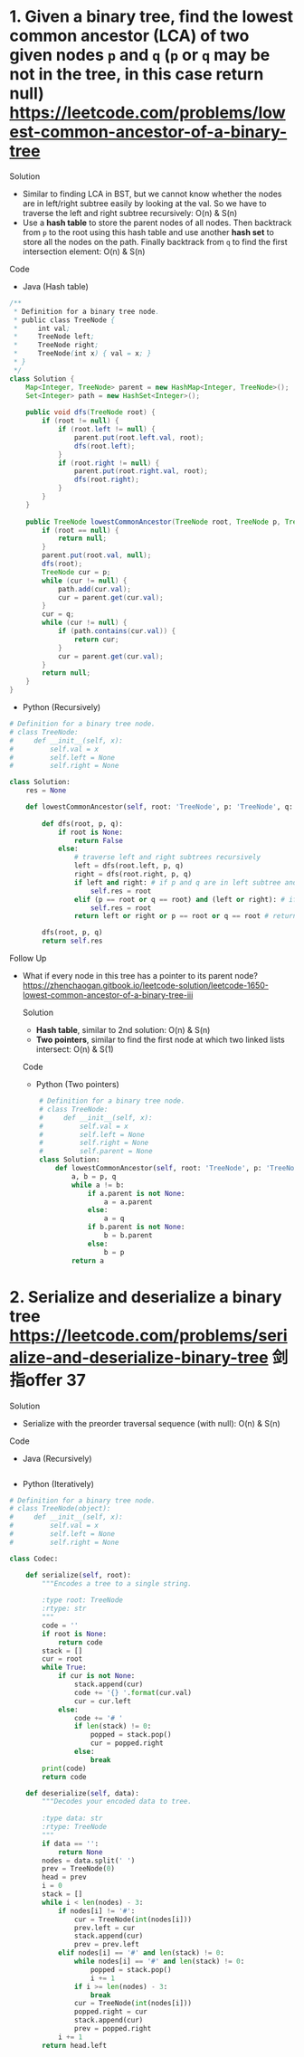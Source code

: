# 1. Given a binary tree, find the lowest common ancestor (LCA) of two given nodes `p` and `q` (`p` or `q` may be not in the tree, in this case return null) https://leetcode.com/problems/lowest-common-ancestor-of-a-binary-tree

Solution

- Similar to finding LCA in BST, but we cannot know whether the nodes are in left/right subtree easily by looking at the val. So we have to traverse the left and right subtree recursively: O(n) & S(n)
- Use a **hash table** to store the parent nodes of all nodes. Then backtrack from `p` to the root using this hash table and use another **hash set** to store all the nodes on the path. Finally backtrack from `q` to find the first intersection element: O(n) & S(n)

Code

- Java (Hash table)

```java
/**
 * Definition for a binary tree node.
 * public class TreeNode {
 *     int val;
 *     TreeNode left;
 *     TreeNode right;
 *     TreeNode(int x) { val = x; }
 * }
 */
class Solution {
    Map<Integer, TreeNode> parent = new HashMap<Integer, TreeNode>();
    Set<Integer> path = new HashSet<Integer>();
    
    public void dfs(TreeNode root) {
        if (root != null) {
            if (root.left != null) {
                parent.put(root.left.val, root);
                dfs(root.left);
            }
            if (root.right != null) {
                parent.put(root.right.val, root);
                dfs(root.right);
            }
        }
    }
    
    public TreeNode lowestCommonAncestor(TreeNode root, TreeNode p, TreeNode q) {
        if (root == null) {
            return null;
        }
        parent.put(root.val, null);
        dfs(root);
        TreeNode cur = p;
        while (cur != null) {
            path.add(cur.val);
            cur = parent.get(cur.val);
        }
        cur = q;
        while (cur != null) {
            if (path.contains(cur.val)) {
                return cur;
            }
            cur = parent.get(cur.val);
        }
        return null;
    }
}
```

- Python (Recursively)

```python
# Definition for a binary tree node.
# class TreeNode:
#     def __init__(self, x):
#         self.val = x
#         self.left = None
#         self.right = None

class Solution:
    res = None

    def lowestCommonAncestor(self, root: 'TreeNode', p: 'TreeNode', q: 'TreeNode') -> 'TreeNode':
        
        def dfs(root, p, q):
            if root is None:
                return False
            else:
                # traverse left and right subtrees recursively
                left = dfs(root.left, p, q)
                right = dfs(root.right, p, q)
                if left and right: # if p and q are in left subtree and right subtree separately, then root is the LCA
                    self.res = root
                elif (p == root or q == root) and (left or right): # if root is one of p and q, and another node is in its left/right subtree
                    self.res = root
                return left or right or p == root or q == root # return whether p/q is in this subtree

        dfs(root, p, q)
        return self.res
```

Follow Up

- What if every node in this tree has a pointer to its parent node? https://zhenchaogan.gitbook.io/leetcode-solution/leetcode-1650-lowest-common-ancestor-of-a-binary-tree-iii

    Solution
    - **Hash table**, similar to 2nd solution: O(n) & S(n)
    - **Two pointers**, similar to find the first node at which two linked lists intersect: O(n) & S(1)

    Code

    - Python (Two pointers)

    ```python
        # Definition for a binary tree node.
        # class TreeNode:
        #     def __init__(self, x):
        #         self.val = x
        #         self.left = None
        #         self.right = None
        #         self.parent = None
        class Solution:
            def lowestCommonAncestor(self, root: 'TreeNode', p: 'TreeNode', q: 'TreeNode') -> 'TreeNode':
                a, b = p, q
                while a != b:
                    if a.parent is not None:
                        a = a.parent
                    else:
                        a = q
                    if b.parent is not None:
                        b = b.parent
                    else:
                        b = p
                return a
    ```

# 2. Serialize and deserialize a binary tree https://leetcode.com/problems/serialize-and-deserialize-binary-tree 剑指offer 37

Solution

- Serialize with the preorder traversal sequence (with null): O(n) & S(n)

Code

- Java (Recursively)

```java

```

- Python (Iteratively)

```python
# Definition for a binary tree node.
# class TreeNode(object):
#     def __init__(self, x):
#         self.val = x
#         self.left = None
#         self.right = None

class Codec:

    def serialize(self, root):
        """Encodes a tree to a single string.
        
        :type root: TreeNode
        :rtype: str
        """
        code = ''
        if root is None:
            return code
        stack = []
        cur = root
        while True:
            if cur is not None:
                stack.append(cur)
                code += '{} '.format(cur.val)
                cur = cur.left
            else:
                code += '# '
                if len(stack) != 0:
                    popped = stack.pop()
                    cur = popped.right
                else:
                    break
        print(code)
        return code

    def deserialize(self, data):
        """Decodes your encoded data to tree.
        
        :type data: str
        :rtype: TreeNode
        """
        if data == '':
            return None
        nodes = data.split(' ')
        prev = TreeNode(0)
        head = prev
        i = 0
        stack = []
        while i < len(nodes) - 3:
            if nodes[i] != '#':
                cur = TreeNode(int(nodes[i]))
                prev.left = cur
                stack.append(cur)
                prev = prev.left
            elif nodes[i] == '#' and len(stack) != 0:
                while nodes[i] == '#' and len(stack) != 0:
                    popped = stack.pop()
                    i += 1
                if i >= len(nodes) - 3:
                    break
                cur = TreeNode(int(nodes[i]))
                popped.right = cur
                stack.append(cur)
                prev = popped.right
            i += 1
        return head.left
```
